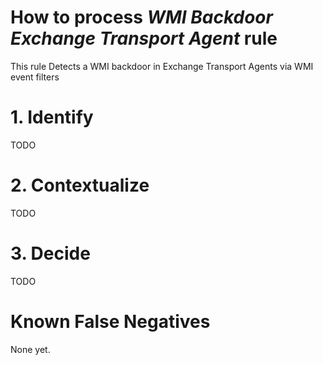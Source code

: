 # How to process *WMI Backdoor Exchange Transport Agent* rule
This rule Detects a WMI backdoor in Exchange Transport Agents via WMI event filters

# 1. Identify
TODO

# 2. Contextualize
TODO

# 3. Decide
TODO

# Known False Negatives
None yet.
